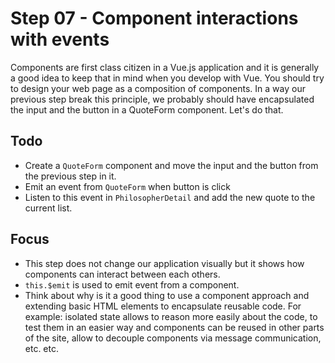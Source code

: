 # Step 07 - Component interactions with events

Components are first class citizen in a Vue.js application and it is generally a good idea to keep that in mind when you
develop with Vue. You should try to design your web page as a composition of components. In a way our previous step break this
principle, we probably should have encapsulated the input and the button in a QuoteForm component. Let's do that.

## Todo
- Create a `QuoteForm` component and move the input and the button from the previous step in it.
- Emit an event from `QuoteForm` when button is click
- Listen to this event in `PhilosopherDetail` and add the new quote to the current list.

## Focus
- This step does not change our application visually but it shows how components can interact between each others.
- `this.$emit` is used to emit event from a component.
- Think about why is it a good thing to use a component approach and extending basic HTML elements to encapsulate reusable code.
For example: isolated state allows to reason more easily about the code, to test them in an easier way and components can be reused in other parts of the site, allow to decouple components via message communication, etc. etc.